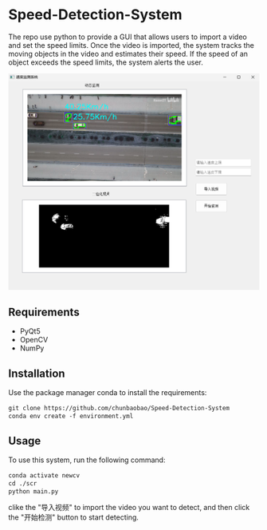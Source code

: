 # Speed-Detection-System
The repo use python to provide a GUI that allows users to import a video and set the speed limits. Once the video is imported, the system tracks the moving objects in the video and estimates their speed. If the speed of an object exceeds the speed limits, the system alerts the user.

![result](https://github.com/chunbaobao/Speed-Detection-System/blob/main/demo/result.png)
## Requirements
- PyQt5
- OpenCV
- NumPy

## Installation
Use the package manager conda to install the requirements:
```
git clone https://github.com/chunbaobao/Speed-Detection-System
conda env create -f environment.yml
```

## Usage
To use this system, run the following command:
```
conda activate newcv
cd ./scr
python main.py
```
clike the "导入视频" to import the video you want to detect, and then click the "开始检测" button to start detecting.
